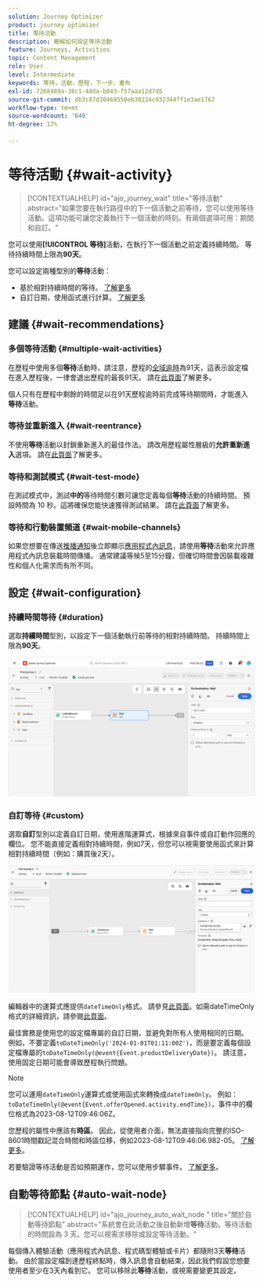 ```yaml
---
solution: Journey Optimizer
product: journey optimizer
title: 等待活動
description: 瞭解如何設定等待活動
feature: Journeys, Activities
topic: Content Management
role: User
level: Intermediate
keywords: 等待，活動，歷程，下一步，畫布
exl-id: 7268489a-38c1-44da-b043-f57aaa12d7d5
source-git-commit: db3c87d10469550eb30224c932344ff1e3ae1767
workflow-type: tm+mt
source-wordcount: '649'
ht-degree: 17%

---
```


# 等待活動 {#wait-activity}

>[!CONTEXTUALHELP]
>id="ajo_journey_wait"
>title="等待活動"
>abstract="如果您要在執行路徑中的下一個活動之前等待，您可以使用等待活動。這項功能可讓您定義執行下一個活動的時刻。有兩個選項可用：期間和自訂。"

您可以使用&#x200B;**[!UICONTROL 等待]**&#x200B;活動，在執行下一個活動之前定義持續時間。  等待持續時間上限為&#x200B;**90天**。

您可以設定兩種型別的&#x200B;**等待**&#x200B;活動：

* 基於相對持續時間的等待。 [了解更多](#duration)
* 自訂日期，使用函式進行計算。 [了解更多](#custom)

<!--
* [Email send time optimization](#email_send_time_optimization)
* [Fixed date](#fixed_date) 
-->

## 建議 {#wait-recommendations}

### 多個等待活動 {#multiple-wait-activities}

在歷程中使用多個&#x200B;**等待**&#x200B;活動時，請注意，歷程的[全域逾時](journey-properties.md#global_timeout)為91天，這表示設定檔在進入歷程後，一律會退出歷程的最長91天。 請在[此頁面](journey-properties.md#global_timeout)了解更多。

個人只有在歷程中剩餘的時間足以在91天歷程逾時前完成等待期間時，才能進入&#x200B;**等待**&#x200B;活動。

### 等待並重新進入 {#wait-reentrance}

不使用&#x200B;**等待**&#x200B;活動以封鎖重新進入的最佳作法。 請改用歷程屬性層級的&#x200B;**允許重新進入**&#x200B;選項。 請在[此頁面](../building-journeys/journey-properties.md#entrance)了解更多。

### 等待和測試模式 {#wait-test-mode}

在測試模式中，測試&#x200B;**中的**&#x200B;等待時間引數可讓您定義每個&#x200B;**等待**&#x200B;活動的持續時間。 預設時間為 10 秒。這將確保您能快速獲得測試結果。 請在[此頁面](../building-journeys/testing-the-journey.md)了解更多。

### 等待和行動裝置頻道 {#wait-mobile-channels}

如果您想要在傳送[推播通知](../push/get-started-push.md)後立即顯示[應用程式內訊息](../in-app/create-in-app.md)，請使用&#x200B;**等待**&#x200B;活動來允許應用程式內訊息裝載時間傳播。 通常建議等候5至15分鐘，但確切時間會因裝載複雜性和個人化需求而有所不同。

## 設定 {#wait-configuration}

### 持續時間等待 {#duration}

選取&#x200B;**持續時間**&#x200B;型別，以設定下一個活動執行前等待的相對持續時間。 持續時間上限為&#x200B;**90天**。

![定義等待期間](assets/journey55.png)

<!--
## Fixed date wait{#fixed_date}

Select the date for the execution of the next activity.

![](assets/journey56.png)

-->

### 自訂等待 {#custom}

選取&#x200B;**自訂**&#x200B;型別以定義自訂日期，使用進階運算式，根據來自事件或自訂動作回應的欄位。 您不能直接定義相對持續時間，例如7天，但您可以視需要使用函式來計算相對持續時間（例如：購買後2天）。

![使用運算式定義自訂等待](assets/journey57.png)

編輯器中的運算式應提供`dateTimeOnly`格式。 請參見[此頁面](expression/expressionadvanced.md)。如需dateTimeOnly格式的詳細資訊，請參閱[此頁面](expression/data-types.md)。

最佳實務是使用您的設定檔專屬的自訂日期，並避免對所有人使用相同的日期。 例如，不要定義`toDateTimeOnly('2024-01-01T01:11:00Z')`，而是要定義每個設定檔專屬的`toDateTimeOnly(@event{Event.productDeliveryDate})`。 請注意，使用固定日期可能會導致歷程執行問題。


>[!NOTE]
>
>您可以運用`dateTimeOnly`運算式或使用函式來轉換成`dateTimeOnly`。 例如： `toDateTimeOnly(@event{Event.offerOpened.activity.endTime})`，事件中的欄位格式為2023-08-12T09:46:06Z。
>
>您歷程的屬性中應該有&#x200B;**時區**。 因此，從使用者介面，無法直接指向完整的ISO-8601時間戳記混合時間和時區位移，例如2023-08-12T09:46:06.982-05。 [了解更多](../building-journeys/timezone-management.md)。


若要驗證等待活動是否如預期運作，您可以使用步驟事件。 [了解更多](../reports/query-examples.md#common-queries)。

## 自動等待節點  {#auto-wait-node}


>[!CONTEXTUALHELP]
>id="ajo_journey_auto_wait_node "
>title="關於自動等待節點"
>abstract="系統會在此活動之後自動新增&#x200B;**等待**&#x200B;活動。等待活動的時間設為 3 天。您可以視需求移除或設定等待活動。"

每個傳入體驗活動（應用程式內訊息、程式碼型體驗或卡片）都隨附3天&#x200B;**等待**&#x200B;活動。 由於當設定檔到達歷程終點時，傳入訊息會自動結束，因此我們假設您想要使用者至少在3天內看到它。 您可以移除此&#x200B;**等待**&#x200B;活動，或視需要變更其設定。